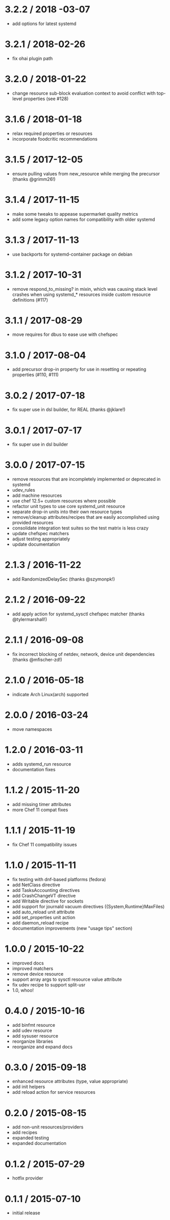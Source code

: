 # 3.2.2 / 2018 -03-07

* add options for latest systemd

# 3.2.1 / 2018-02-26

* fix ohai plugin path

# 3.2.0 / 2018-01-22

* change resource sub-block evaluation context to avoid conflict with top-level properties (see #128)

# 3.1.6 / 2018-01-18

* relax required properties or resources
* incorporate foodcritic recommendations

# 3.1.5 / 2017-12-05

* ensure pulling values from new_resource while merging the precursor (thanks @grimm26!)

# 3.1.4 / 2017-11-15

* make some tweaks to appease supermarket quality metrics
* add some legacy option names for compatibility with older systemd

# 3.1.3 / 2017-11-13

* use backports for systemd-container package on debian

# 3.1.2 / 2017-10-31

* remove respond_to_missing? in mixin, which was causing stack level crashes
  when using systemd_* resources inside custom resource definitions (#117)

# 3.1.1 / 2017-08-29

* move requires for dbus to ease use with chefspec

# 3.1.0 / 2017-08-04

* add precursor drop-in property for use in resetting or repeating properties (#110, #111)

# 3.0.2 / 2017-07-18

* fix super use in dsl builder, for REAL (thanks @jklare!)

# 3.0.1 / 2017-07-17

* fix super use in dsl builder

# 3.0.0 / 2017-07-15

*  remove resources that are incompletely implemented or deprecated in systemd
  *  udev_rules
* add machine resources
* use chef 12.5+ custom resources where possible
* refactor unit types to use core systemd_unit resource
* separate drop-in units into their own resource types
* remove/cleanup attributes/recipes that are easily accomplished using provided resources
* consolidate integration test suites so the test matrix is less crazy
* update chefspec matchers
* adjust testing appropriately
* update documentation

# 2.1.3 / 2016-11-22

* add RandomizedDelaySec (thanks @szymonpk!)

# 2.1.2 / 2016-09-22

* add apply action for systemd_sysctl chefspec matcher (thanks @tylermarshall!)

# 2.1.1 / 2016-09-08

* fix incorrect blocking of netdev, network, device unit dependencies (thanks @mfischer-zd!)

# 2.1.0 / 2016-05-18

* indicate Arch Linux(arch) supported

# 2.0.0 / 2016-03-24

* move namespaces

# 1.2.0 / 2016-03-11

* adds systemd_run resource
* documentation fixes

# 1.1.2 / 2015-11-20

* add missing timer attributes
* more Chef 11 compat fixes

# 1.1.1 / 2015-11-19

* fix Chef 11 compatibility issues

# 1.1.0 / 2015-11-11

* fix testing with dnf-based platforms (fedora)
* add NetClass directive
* add TasksAccounting directives
* add CrashChangeVT directive
* add Writable directive for sockets
* add support for journald vacuum directives ({System,Runtime}MaxFiles)
* add auto_reload unit attribute
* add set_properties unit action
* add daemon_reload recipe
* documentation improvements (new "usage tips" section)

# 1.0.0 / 2015-10-22

* improved docs
* improved matchers
* remove device resource
* support array args to sysctl resource value attribute
* fix udev recipe to support split-usr
* 1.0, whoo!

# 0.4.0 / 2015-10-16

* add binfmt resource
* add udev resource
* add sysuser resource
* reorganize libraries
* reorganize and expand docs

# 0.3.0 / 2015-09-18

* enhanced resource attributes (type, value appropriate)
* add init helpers
* add reload action for service resources

# 0.2.0 / 2015-08-15

* add non-unit resources/providers
* add recipes
* expanded testing
* expanded documentation

# 0.1.2 / 2015-07-29

* hotfix provider

# 0.1.1 / 2015-07-10

* initial release
